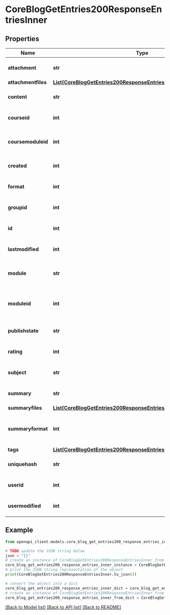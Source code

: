 # CoreBlogGetEntries200ResponseEntriesInner


## Properties

Name | Type | Description | Notes
------------ | ------------- | ------------- | -------------
**attachment** | **str** | Post atachment. | [optional] [default to 'null']
**attachmentfiles** | [**List[CoreBlogGetEntries200ResponseEntriesInnerAttachmentfilesInner]**](CoreBlogGetEntries200ResponseEntriesInnerAttachmentfilesInner.md) |  | [optional] 
**content** | **str** | Post content. | [optional] [default to 'null']
**courseid** | **int** | Course where the post was created. | [optional] [default to 0]
**coursemoduleid** | **int** | Course module id where the post was created. | [optional] [default to 0]
**created** | **int** | When it was created. | [optional] [default to 0]
**format** | **int** | Post content format. | [optional] [default to 0]
**groupid** | **int** | Group post was created for. | [optional] [default to 0]
**id** | **int** | Post/entry id. | [optional] [default to null]
**lastmodified** | **int** | When it was last modified. | [optional] [default to 0]
**module** | **str** | Where it was published the post (blog, blog_external...). | [optional] [default to 'null']
**moduleid** | **int** | Module id where the post was created (not used anymore). | [optional] [default to 0]
**publishstate** | **str** | Post publish state. | [optional] [default to 'draft']
**rating** | **int** | Post rating. | [optional] [default to 0]
**subject** | **str** | Post subject. | [optional] [default to 'null']
**summary** | **str** | Post summary. | [optional] [default to 'null']
**summaryfiles** | [**List[CoreBlogGetEntries200ResponseEntriesInnerSummaryfilesInner]**](CoreBlogGetEntries200ResponseEntriesInnerSummaryfilesInner.md) |  | [optional] 
**summaryformat** | **int** | summary format (1 &#x3D; HTML, 0 &#x3D; MOODLE, 2 &#x3D; PLAIN, or 4 &#x3D; MARKDOWN) | [optional] [default to 0]
**tags** | [**List[CoreBlogGetEntries200ResponseEntriesInnerTagsInner]**](CoreBlogGetEntries200ResponseEntriesInnerTagsInner.md) |  | [optional] 
**uniquehash** | **str** | Post unique hash. | [optional] [default to 'null']
**userid** | **int** | Post author. | [optional] [default to 0]
**usermodified** | **int** | User that updated the post. | [optional] [default to null]

## Example

```python
from openapi_client.models.core_blog_get_entries200_response_entries_inner import CoreBlogGetEntries200ResponseEntriesInner

# TODO update the JSON string below
json = "{}"
# create an instance of CoreBlogGetEntries200ResponseEntriesInner from a JSON string
core_blog_get_entries200_response_entries_inner_instance = CoreBlogGetEntries200ResponseEntriesInner.from_json(json)
# print the JSON string representation of the object
print(CoreBlogGetEntries200ResponseEntriesInner.to_json())

# convert the object into a dict
core_blog_get_entries200_response_entries_inner_dict = core_blog_get_entries200_response_entries_inner_instance.to_dict()
# create an instance of CoreBlogGetEntries200ResponseEntriesInner from a dict
core_blog_get_entries200_response_entries_inner_from_dict = CoreBlogGetEntries200ResponseEntriesInner.from_dict(core_blog_get_entries200_response_entries_inner_dict)
```
[[Back to Model list]](../README.md#documentation-for-models) [[Back to API list]](../README.md#documentation-for-api-endpoints) [[Back to README]](../README.md)


